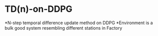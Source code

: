 # TD(n)-on-DDPG
*N-step temporal difference update method on DDPG
*Environment is a bulk good system resembling different stations in Factory 
